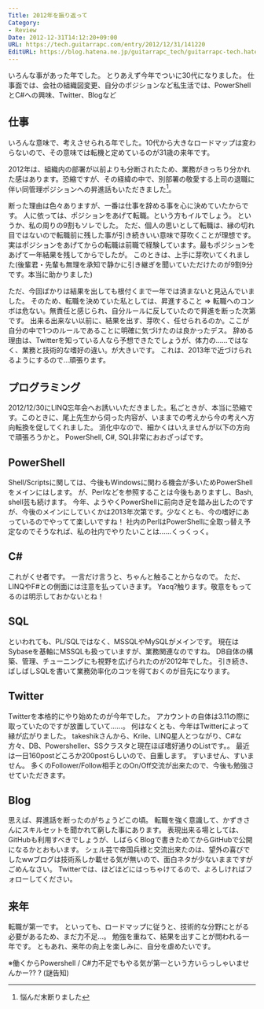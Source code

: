```yaml
---
Title: 2012年を振り返って
Category:
- Review
Date: 2012-12-31T14:12:20+09:00
URL: https://tech.guitarrapc.com/entry/2012/12/31/141220
EditURL: https://blog.hatena.ne.jp/guitarrapc_tech/guitarrapc-tech.hatenablog.com/atom/entry/6802418398340181990
---
```



いろんな事があった年でした。 とりあえず今年でついに30代になりました。
仕事面では、会社の組織図変更、自分のポジションなど私生活では、PowerShellとC#への興味、Twitter、Blogなど

## 仕事

いろんな意味で、考えさせられる年でした。10代から大きなロードマップは変わらないので、その意味では転機と定めているのが31歳の来年です。

2012年は、組織内の部署が以前よりも分断されたため、業務がきっちり分かれた感はあります。恐縮ですが、その経緯の中で、別部署の敬愛する上司の退職に伴い同管理ポジションへの昇進話もいただきました[^1]。

断った理由は色々ありますが、一番は仕事を辞める事を心に決めていたからです。 人に依っては、ポジションをあげて転職。という方もイルでしょう。 というか、私の周りの9割もソレでした。 ただ、個人の思いとして転職は、縁の切れ目ではないので転職前に残した事が引き続きいい意味で芽吹くことが理想です。実はポジションをあげてからの転職は前職で経験しています。最もポジションをあげて一年結果を残してからでしたが。 このときは、上手に芽吹いてくれました(後輩君・先輩も無理を承知で静かに引き継ぎを聞いていただけたのが9割9分です。本当に助かりました)

ただ、今回ばかりは結果を出しても根付くまで一年では済まないと見込んでいました。 そのため、転職を決めていた私としては、昇進すること => 転職へのコンボは危ない。無責任と感じられ、自分ルールに反していたので昇進を断った次第です。 出来る出来ない以前に、結果を出す、芽吹く、任せられるのか。ここが自分の中で1つのルールであることに明確に気づけたのは良かったデス。 辞める理由は、Twitterを知っている人なら予想できたでしょうが、体力の……ではなく、業務と技術的な嗜好の違い。が大きいです。 これは、2013年で近づけられるようにするので…頑張ります。

## プログラミング

2012/12/30にLINQ忘年会へお誘いいただきました。私ごときが、本当に恐縮です。このときに、尾上先生から伺った内容が、いままでの考えから今の考えへ方向転換を促してくれました。 消化中なので、細かくはいえませんが以下の方向で頑張ろうかと。 PowerShell, C#, SQL非常におおざっぱです。

## PowerShell

Shell/Scriptsに関しては、今後もWindowsに関わる機会が多いためPowerShellをメインにはします。 が、Perlなどを参照することは今後もありますし、Bash, shell芸も続けます。 今年、ようやくPowerShellに前向き足を踏み出したのですが、今後のメインにしていくかは2013年次第です。少なくとも、今の嗜好にあっているのでやってて楽しいですね！ 社内のPerlはPowerShellに全取っ替え予定なのでそうなれば、私の社内でやりたいことは……くっくっく。

## C#

これがくせ者です。 一言だけ言うと、ちゃんと触ることからなので。 ただ、LINQやF#との側面には注意を払っていきます。 Yacq?触ります。敬意をもってるのは明示しておかないとね！

## SQL

といわれても、PL/SQLではなく、MSSQLやMySQLがメインです。 現在はSybaseを基軸にMSSQLも扱っていますが、業務関連なのですね。 DB自体の構築、管理、チューニングにも視野を広げられたのが2012年でした。 引き続き、ばしばしSQLを書いて業務効率化のコツを得ておくのが目先になります。

## Twitter

Twitterを本格的にやり始めたのが今年でした。 アカウントの自体は3.11の際に取っていたのですが放置していて……。 何はなくとも、今年はTwitterによって縁が広がりました。 takeshikさんから、Krile、LINQ星人とつながり、C#な方々、DB、Powersheller、SSクラスタと現在ほぼ嗜好通りのListです。。 最近は一日160postどころか200postらしいので、自重します。 すいません、すいません。 多くのFollower/Follow相手とのOn/Off交流が出来たので、今後も勉強させていただきます。

## Blog

思えば、昇進話を断ったのがちょうどこの頃。 転職を強く意識して、かずきさんにスキルセットを聞かれて窮した事にあります。 表現出来る場としては、GitHubも利用すべきでしょうが、しばらくBlogで書きためてからGitHubで公開になるかとおもいます。 シェル芸で帝国兵様と交流出来たのは、望外の喜びでしたwwブログは技術系しか載せる気が無いので、面白ネタが少ないままですがごめんなさい。 Twitterでは、ほどほどにはっちゃけてるので、よろしければフォローしてください。

## 来年

転職が第一です。 といっても、ロードマップに従うと、技術的な分野にとがる必要があるため、まだ力不足…。 勉強を重ねて、結果を出すことが問われる一年です。 ともあれ、来年の向上を楽しみに、自分を虐めたいです。

※働くからPowershell / C#力不足でもやる気が第一という方いらっしゃいませんかー?? ? (謎告知)

[^1]: 悩んだ末断りました
